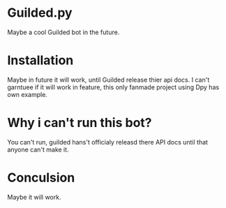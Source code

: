 # Guilded.py
Maybe a cool Guilded bot in the future.

# Installation
Maybe in future it will work, until Guilded release thier api docs. I can't garntuee if it will work in feature, this only fanmade project using Dpy has own example. 

# Why i can't run this bot?
You can't run, guilded hans't officialy releasd there API docs until that anyone can't make it.

# Conculsion
Maybe it will work.
